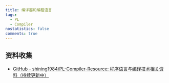```yaml
---
title: 编译器和编程语言
tags:
  - PL
  - Compiler
nostatistics: false
comments: true
---
```


## 资料收集

- [GitHub - shining1984/PL-Compiler-Resource: 程序语言与编译技术相关资料（持续更新中）](https://github.com/shining1984/PL-Compiler-Resource)